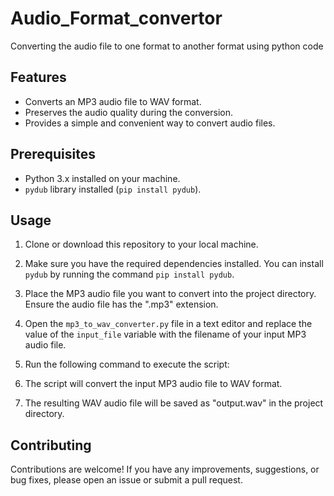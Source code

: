 # Audio_Format_convertor
Converting the audio file to one format to another format using python code


## Features

- Converts an MP3 audio file to WAV format.
- Preserves the audio quality during the conversion.
- Provides a simple and convenient way to convert audio files.

## Prerequisites

- Python 3.x installed on your machine.
- `pydub` library installed (`pip install pydub`).

## Usage

1. Clone or download this repository to your local machine.

2. Make sure you have the required dependencies installed. You can install `pydub` by running the command `pip install pydub`.

3. Place the MP3 audio file you want to convert into the project directory. Ensure the audio file has the ".mp3" extension.

4. Open the `mp3_to_wav_converter.py` file in a text editor and replace the value of the `input_file` variable with the filename of your input MP3 audio file.

5. Run the following command to execute the script:

6. The script will convert the input MP3 audio file to WAV format.

7. The resulting WAV audio file will be saved as "output.wav" in the project directory.

## Contributing

Contributions are welcome! If you have any improvements, suggestions, or bug fixes, please open an issue or submit a pull request.

